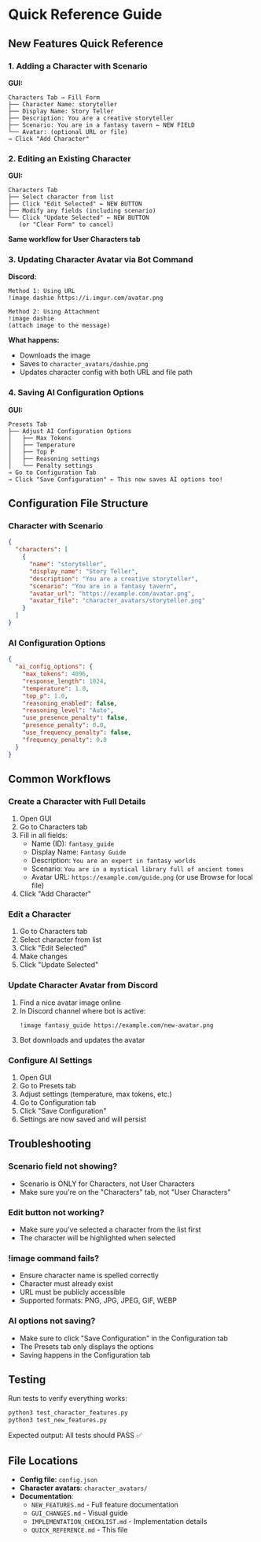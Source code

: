# Quick Reference Guide

## New Features Quick Reference

### 1. Adding a Character with Scenario

**GUI:**
```
Characters Tab → Fill Form
├── Character Name: storyteller
├── Display Name: Story Teller  
├── Description: You are a creative storyteller
├── Scenario: You are in a fantasy tavern ← NEW FIELD
└── Avatar: (optional URL or file)
→ Click "Add Character"
```

### 2. Editing an Existing Character

**GUI:**
```
Characters Tab
├── Select character from list
├── Click "Edit Selected" ← NEW BUTTON
├── Modify any fields (including scenario)
└── Click "Update Selected" ← NEW BUTTON
   (or "Clear Form" to cancel)
```

**Same workflow for User Characters tab**

### 3. Updating Character Avatar via Bot Command

**Discord:**
```
Method 1: Using URL
!image dashie https://i.imgur.com/avatar.png

Method 2: Using Attachment
!image dashie
(attach image to the message)
```

**What happens:**
- Downloads the image
- Saves to `character_avatars/dashie.png`
- Updates character config with both URL and file path

### 4. Saving AI Configuration Options

**GUI:**
```
Presets Tab
├── Adjust AI Configuration Options
│   ├── Max Tokens
│   ├── Temperature
│   ├── Top P
│   ├── Reasoning settings
│   └── Penalty settings
→ Go to Configuration Tab
→ Click "Save Configuration" ← This now saves AI options too!
```

## Configuration File Structure

### Character with Scenario
```json
{
  "characters": [
    {
      "name": "storyteller",
      "display_name": "Story Teller",
      "description": "You are a creative storyteller",
      "scenario": "You are in a fantasy tavern",
      "avatar_url": "https://example.com/avatar.png",
      "avatar_file": "character_avatars/storyteller.png"
    }
  ]
}
```

### AI Configuration Options
```json
{
  "ai_config_options": {
    "max_tokens": 4096,
    "response_length": 1024,
    "temperature": 1.0,
    "top_p": 1.0,
    "reasoning_enabled": false,
    "reasoning_level": "Auto",
    "use_presence_penalty": false,
    "presence_penalty": 0.0,
    "use_frequency_penalty": false,
    "frequency_penalty": 0.0
  }
}
```

## Common Workflows

### Create a Character with Full Details
1. Open GUI
2. Go to Characters tab
3. Fill in all fields:
   - Name (ID): `fantasy_guide`
   - Display Name: `Fantasy Guide`
   - Description: `You are an expert in fantasy worlds`
   - Scenario: `You are in a mystical library full of ancient tomes`
   - Avatar URL: `https://example.com/guide.png` (or use Browse for local file)
4. Click "Add Character"

### Edit a Character
1. Go to Characters tab
2. Select character from list
3. Click "Edit Selected"
4. Make changes
5. Click "Update Selected"

### Update Character Avatar from Discord
1. Find a nice avatar image online
2. In Discord channel where bot is active:
   ```
   !image fantasy_guide https://example.com/new-avatar.png
   ```
3. Bot downloads and updates the avatar

### Configure AI Settings
1. Open GUI
2. Go to Presets tab
3. Adjust settings (temperature, max tokens, etc.)
4. Go to Configuration tab
5. Click "Save Configuration"
6. Settings are now saved and will persist

## Troubleshooting

### Scenario field not showing?
- Scenario is ONLY for Characters, not User Characters
- Make sure you're on the "Characters" tab, not "User Characters"

### Edit button not working?
- Make sure you've selected a character from the list first
- The character will be highlighted when selected

### !image command fails?
- Ensure character name is spelled correctly
- Character must already exist
- URL must be publicly accessible
- Supported formats: PNG, JPG, JPEG, GIF, WEBP

### AI options not saving?
- Make sure to click "Save Configuration" in the Configuration tab
- The Presets tab only displays the options
- Saving happens in the Configuration tab

## Testing

Run tests to verify everything works:
```bash
python3 test_character_features.py
python3 test_new_features.py
```

Expected output: All tests should PASS ✅

## File Locations

- **Config file**: `config.json`
- **Character avatars**: `character_avatars/`
- **Documentation**: 
  - `NEW_FEATURES.md` - Full feature documentation
  - `GUI_CHANGES.md` - Visual guide
  - `IMPLEMENTATION_CHECKLIST.md` - Implementation details
  - `QUICK_REFERENCE.md` - This file
